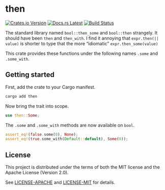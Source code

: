 <!-- Generated by cargo-onedoc. DO NOT EDIT. -->

# then

[![Crates.io Version](https://img.shields.io/crates/v/then.svg)](https://crates.io/crates/then)
[![Docs.rs Latest](https://img.shields.io/badge/docs.rs-latest-blue.svg)](https://docs.rs/then)
[![Build Status](https://img.shields.io/github/actions/workflow/status/rossmacarthur/advent/build.yaml?branch=trunk)](https://github.com/rossmacarthur/advent/actions/workflows/build.yaml?query=branch%3Atrunk)

The standard library named `bool::then_some` and `bool::then` strangely.
It should have been `then` and `then_with`. I find it annoying that
`expr.then(|| value)` is shorter to type that the more “idiomatic”
`expr.then_some(value)`

This crate provides these functions under the following names
`.some` and `.some_with`.

## Getting started

First, add the crate to your Cargo manifest.

```sh
cargo add then
```

Now bring the trait into scope.

```rust
use then::Some;
```

The `.some` and `.some_with` methods are now available on `bool`.

```rust
assert_eq!(false.some(0), None);
assert_eq!(true.some_with(Default::default), Some(0));
```

## License

This project is distributed under the terms of both the MIT license and the Apache License (Version 2.0).

See [LICENSE-APACHE](LICENSE-APACHE) and [LICENSE-MIT](LICENSE-MIT) for details.
